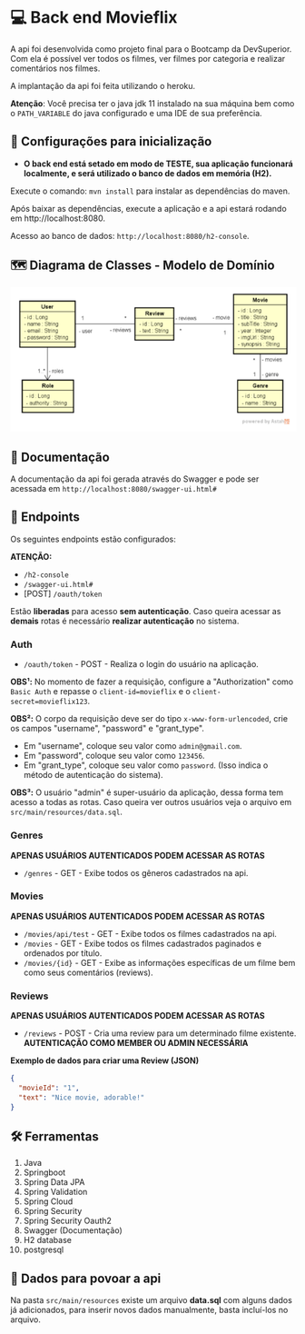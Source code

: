 # 💻 Back end Movieflix

A api foi desenvolvida como projeto final para o Bootcamp da DevSuperior. Com ela é possível ver todos os filmes, ver
filmes por categoria e realizar comentários nos filmes.

A implantação da api foi feita utilizando o heroku.

**Atenção**: Você precisa ter o java jdk 11 instalado na sua máquina bem como o `PATH_VARIABLE` do java configurado e
uma IDE de sua preferência.

## 🔌 Configurações para inicialização

- **O back end está setado em modo de TESTE, sua aplicação funcionará localmente, e será utilizado o banco de dados em
  memória (H2).**

Execute o comando: `mvn install` para instalar as dependências do maven.

Após baixar as dependências, execute a aplicação e a api estará rodando em http://localhost:8080.

Acesso ao banco de dados: `http://localhost:8080/h2-console`.

## 🗺️ Diagrama de Classes - Modelo de Domínio

![diagrama](images/diagrama.png)

## 🧾 Documentação

A documentação da api foi gerada através do Swagger e pode ser acessada em `http://localhost:8080/swagger-ui.html#`

## 📌 Endpoints

Os seguintes endpoints estão configurados:

**ATENÇÃO:**

- `/h2-console`
- `/swagger-ui.html#`
- [POST] `/oauth/token`

Estão **liberadas** para acesso **sem autenticação**. Caso queira acessar as **demais** rotas é necessário **realizar
autenticação** no sistema.

### Auth

- `/oauth/token` - POST - Realiza o login do usuário na aplicação.

**OBS¹:** No momento de fazer a requisição, configure a "Authorization" como `Basic Auth` e repasse
o `client-id=movieflix` e o `client-secret=movieflix123`.

**OBS²:** O corpo da requisição deve ser do tipo `x-www-form-urlencoded`, crie os campos "username",
"password" e "grant_type".

- Em "username", coloque seu valor como `admin@gmail.com`.
- Em "password", coloque seu valor como `123456`.
- Em "grant_type", coloque seu valor como `password`. (Isso indica o método de autenticação do sistema).

**OBS³:** O usuário "admin" é super-usuário da aplicação, dessa forma tem acesso a todas as rotas. Caso queira ver
outros usuários veja o arquivo em `src/main/resources/data.sql`.

### Genres

**APENAS USUÁRIOS AUTENTICADOS PODEM ACESSAR AS ROTAS**

- `/genres` - GET - Exibe todos os gêneros cadastrados na api.

### Movies

**APENAS USUÁRIOS AUTENTICADOS PODEM ACESSAR AS ROTAS**

- `/movies/api/test` - GET - Exibe todos os filmes cadastrados na api.
- `/movies` - GET - Exibe todos os filmes cadastrados paginados e ordenados por título.
- `/movies/{id}` - GET - Exibe as informações específicas de um filme bem como seus comentários (reviews).

### Reviews

**APENAS USUÁRIOS AUTENTICADOS PODEM ACESSAR AS ROTAS**

- `/reviews` - POST - Cria uma review para um determinado filme existente. **AUTENTICAÇÃO COMO MEMBER OU ADMIN
  NECESSÁRIA**

**Exemplo de dados para criar uma Review (JSON)**

```json
{
  "movieId": "1",
  "text": "Nice movie, adorable!"
}
```

## 🛠️ Ferramentas

1. Java
2. Springboot
3. Spring Data JPA
4. Spring Validation
5. Spring Cloud
6. Spring Security
7. Spring Security Oauth2
8. Swagger (Documentação)
9. H2 database
10. postgresql

## 💾 Dados para povoar a api

Na pasta `src/main/resources` existe um arquivo **data.sql** com alguns dados já adicionados, para inserir novos dados
manualmente, basta incluí-los no arquivo. 